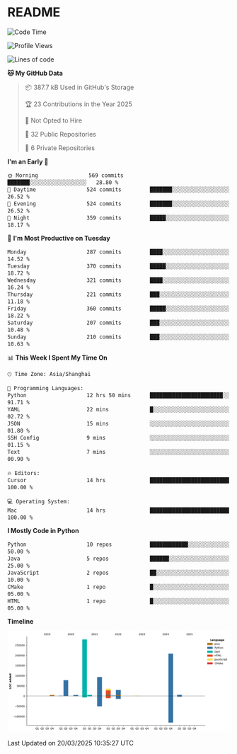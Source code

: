 # README

<!--START_SECTION:waka-->
![Code Time](http://img.shields.io/badge/Code%20Time-1%2C270%20hrs%2010%20mins-blue)

![Profile Views](http://img.shields.io/badge/Profile%20Views-1-blue)

![Lines of code](https://img.shields.io/badge/From%20Hello%20World%20I%27ve%20Written-744.1%20thousand%20lines%20of%20code-blue)

**🐱 My GitHub Data** 

> 📦 387.7 kB Used in GitHub's Storage 
 > 
> 🏆 23 Contributions in the Year 2025
 > 
> 🚫 Not Opted to Hire
 > 
> 📜 32 Public Repositories 
 > 
> 🔑 6 Private Repositories 
 > 
**I'm an Early 🐤** 

```text
🌞 Morning                569 commits         ███████░░░░░░░░░░░░░░░░░░   28.80 % 
🌆 Daytime                524 commits         ███████░░░░░░░░░░░░░░░░░░   26.52 % 
🌃 Evening                524 commits         ███████░░░░░░░░░░░░░░░░░░   26.52 % 
🌙 Night                  359 commits         █████░░░░░░░░░░░░░░░░░░░░   18.17 % 
```
📅 **I'm Most Productive on Tuesday** 

```text
Monday                   287 commits         ████░░░░░░░░░░░░░░░░░░░░░   14.52 % 
Tuesday                  370 commits         █████░░░░░░░░░░░░░░░░░░░░   18.72 % 
Wednesday                321 commits         ████░░░░░░░░░░░░░░░░░░░░░   16.24 % 
Thursday                 221 commits         ███░░░░░░░░░░░░░░░░░░░░░░   11.18 % 
Friday                   360 commits         █████░░░░░░░░░░░░░░░░░░░░   18.22 % 
Saturday                 207 commits         ███░░░░░░░░░░░░░░░░░░░░░░   10.48 % 
Sunday                   210 commits         ███░░░░░░░░░░░░░░░░░░░░░░   10.63 % 
```


📊 **This Week I Spent My Time On** 

```text
🕑︎ Time Zone: Asia/Shanghai

💬 Programming Languages: 
Python                   12 hrs 50 mins      ███████████████████████░░   91.71 % 
YAML                     22 mins             █░░░░░░░░░░░░░░░░░░░░░░░░   02.72 % 
JSON                     15 mins             ░░░░░░░░░░░░░░░░░░░░░░░░░   01.80 % 
SSH Config               9 mins              ░░░░░░░░░░░░░░░░░░░░░░░░░   01.15 % 
Text                     7 mins              ░░░░░░░░░░░░░░░░░░░░░░░░░   00.90 % 

🔥 Editors: 
Cursor                   14 hrs              █████████████████████████   100.00 % 

💻 Operating System: 
Mac                      14 hrs              █████████████████████████   100.00 % 
```

**I Mostly Code in Python** 

```text
Python                   10 repos            ████████████░░░░░░░░░░░░░   50.00 % 
Java                     5 repos             ██████░░░░░░░░░░░░░░░░░░░   25.00 % 
JavaScript               2 repos             ██░░░░░░░░░░░░░░░░░░░░░░░   10.00 % 
CMake                    1 repo              █░░░░░░░░░░░░░░░░░░░░░░░░   05.00 % 
HTML                     1 repo              █░░░░░░░░░░░░░░░░░░░░░░░░   05.00 % 
```



**Timeline**

![Lines of Code chart](https://raw.githubusercontent.com/XeonHis/XeonHis/main/assets/bar_graph.png)


 Last Updated on 20/03/2025 10:35:27 UTC
<!--END_SECTION:waka-->
